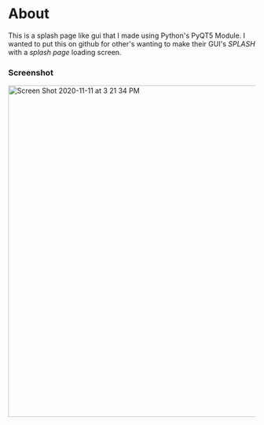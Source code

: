 # About

This is a splash page like gui that I made using Python's PyQT5 Module. I wanted to put this on github for other's wanting to make their GUI's *SPLASH* with a *splash page* loading screen. 

### Screenshot
<img width="674" alt="Screen Shot 2020-11-11 at 3 21 34 PM" src="https://user-images.githubusercontent.com/33010783/98865957-c9a58f00-2431-11eb-94dc-974e71d6560b.png">
